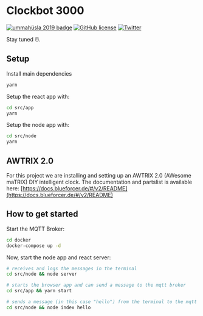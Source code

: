 # Clockbot 3000

[![ummahüsla 2019 badge](https://img.shields.io/badge/umah%C3%BCsla%202018-hackathon-brightgreen.svg)](https://uh18.diin.io/)
[![GitHub license](https://img.shields.io/github/license/natterstefan/clockbot-3000.svg)](https://github.com/natterstefan/clockbot-3000/blob/master/LICENCE)
[![Twitter](https://img.shields.io/twitter/url/https/github.com/natterstefan/clockbot-3000.svg?style=social)](https://twitter.com/intent/tweet?text=https://github.com/natterstefan/clockbot-3000%20%23ummahüsla)

Stay tuned :alarm_clock:.

## Setup

Install main dependencies

```bash
yarn
```

Setup the react app with:

```bash
cd src/app
yarn
```

Setup the node app with:

```bash
cd src/node
yarn
```

## AWTRIX 2.0

For this project we are installing and setting up an AWTRIX 2.0 (AWesome maTRIX)
DIY intelligent clock. The documentation and partslist is available here: [https://docs.blueforcer.de/#/v2/README](https://docs.blueforcer.de/#/v2/README)

## How to get started

Start the MQTT Broker:

```bash
cd docker
docker-compose up -d
```

Now, start the node app and react server:

```bash
# receives and logs the messages in the terminal
cd src/node && node server

# starts the browser app and can send a message to the mqtt broker
cd src/app && yarn start

# sends a message (in this case "hello") from the terminal to the mqtt broker
cd src/node && node index hello
```
